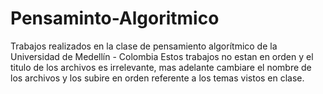 # Pensaminto-Algoritmico
Trabajos realizados en la clase de pensamiento algorítmico de la Universidad de Medellín - Colombia
Estos trabajos no estan en orden y el titulo de los archivos es irrelevante, mas adelante cambiare el nombre de los archivos y los subire en orden referente a los temas vistos en clase.
